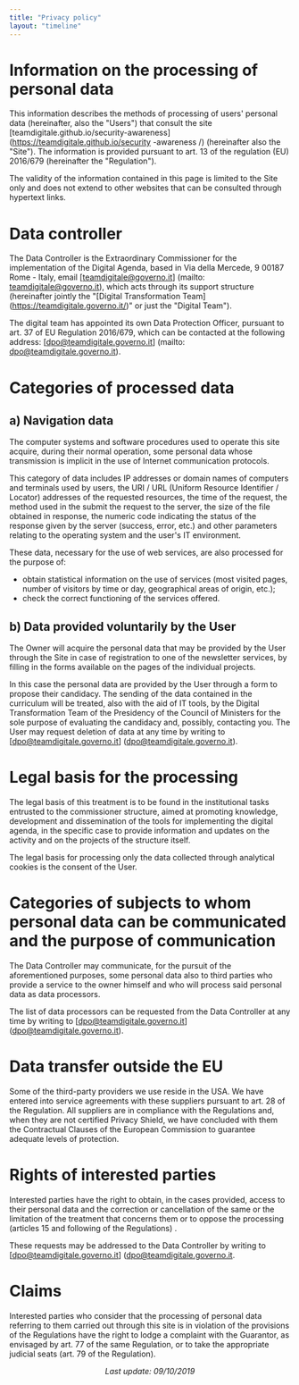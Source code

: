 ```yaml
---
title: "Privacy policy"
layout: "timeline"
---
```


# Information on the processing of personal data

This information describes the methods of processing of users' personal data (hereinafter, also the "Users") that consult the site [teamdigitale.github.io/security-awareness](https://teamdigitale.github.io/security -awareness /) (hereinafter also the "Site"). The information is provided pursuant to art. 13 of the regulation (EU) 2016/679 (hereinafter the "Regulation").

The validity of the information contained in this page is limited to the Site only and does not extend to other websites that can be consulted through hypertext links.

# Data controller
The Data Controller is the Extraordinary Commissioner for the implementation of the Digital Agenda, based in Via della Mercede, 9 00187 Rome - Italy, email [teamdigitale@governo.it] (mailto: teamdigitale@governo.it), which acts through its support structure (hereinafter jointly the "[Digital Transformation Team] (https://teamdigitale.governo.it/)" or just the "Digital Team").

The digital team has appointed its own Data Protection Officer, pursuant to art. 37 of EU Regulation 2016/679, which can be contacted at the following address: [dpo@teamdigitale.governo.it] (mailto: dpo@teamdigitale.governo.it).

# Categories of processed data
## a) Navigation data
The computer systems and software procedures used to operate this site acquire, during their normal operation, some personal data whose transmission is implicit in the use of Internet communication protocols.

This category of data includes IP addresses or domain names of computers and terminals used by users, the URI / URL (Uniform Resource Identifier / Locator) addresses of the requested resources, the time of the request, the method used in the submit the request to the server, the size of the file obtained in response, the numeric code indicating the status of the response given by the server (success, error, etc.) and other parameters relating to the operating system and the user's IT environment.

These data, necessary for the use of web services, are also processed for the purpose of:

- obtain statistical information on the use of services (most visited pages, number of visitors by time or day, geographical areas of origin, etc.);
- check the correct functioning of the services offered.

## b) Data provided voluntarily by the User
The Owner will acquire the personal data that may be provided by the User through the Site in case of registration to one of the newsletter services, by filling in the forms available on the pages of the individual projects.

In this case the personal data are provided by the User through a form to propose their candidacy. The sending of the data contained in the curriculum will be treated, also with the aid of IT tools, by the Digital Transformation Team of the Presidency of the Council of Ministers for the sole purpose of evaluating the candidacy and, possibly, contacting you. The User may request deletion of data at any time by writing to [dpo@teamdigitale.governo.it] (dpo@teamdigitale.governo.it).

# Legal basis for the processing
The legal basis of this treatment is to be found in the institutional tasks entrusted to the commissioner structure, aimed at promoting knowledge, development and dissemination of the tools for implementing the digital agenda, in the specific case to provide information and updates on the activity and on the projects of the structure itself.

The legal basis for processing only the data collected through analytical cookies is the consent of the User.

# Categories of subjects to whom personal data can be communicated and the purpose of communication
The Data Controller may communicate, for the pursuit of the aforementioned purposes, some personal data also to third parties who provide a service to the owner himself and who will process said personal data as data processors.

The list of data processors can be requested from the Data Controller at any time by writing to [dpo@teamdigitale.governo.it] (dpo@teamdigitale.governo.it).

# Data transfer outside the EU
Some of the third-party providers we use reside in the USA. We have entered into service agreements with these suppliers pursuant to art. 28 of the Regulation. All suppliers are in compliance with the Regulations and, when they are not certified Privacy Shield, we have concluded with them the Contractual Clauses of the European Commission to guarantee adequate levels of protection.

# Rights of interested parties
Interested parties have the right to obtain, in the cases provided, access to their personal data and the correction or cancellation of the same or the limitation of the treatment that concerns them or to oppose the processing (articles 15 and following of the Regulations) .

These requests may be addressed to the Data Controller by writing to [dpo@teamdigitale.governo.it] (dpo@teamdigitale.governo.it.

# Claims
Interested parties who consider that the processing of personal data referring to them carried out through this site is in violation of the provisions of the Regulations have the right to lodge a complaint with the Guarantor, as envisaged by art. 77 of the same Regulation, or to take the appropriate judicial seats (art. 79 of the Regulation).

<center><i>Last update: 09/10/2019</i></center>